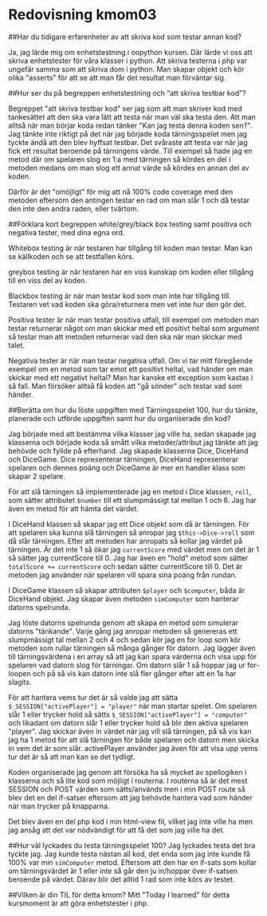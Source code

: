 ---
---
Redovisning kmom03
=========================

##Har du tidigare erfarenheter av att skriva kod som testar annan kod?

Ja, jag lärde mig om enhetstestning i oopython kursen. Där lärde vi oss att skriva enhetstester för våra klasser i python. Att skriva testerna i php var ungefär samma som att skriva dom i python. Man skapar objekt och kör olika "asserts" för att se att man får det resultat man förväntar sig.

##Hur ser du på begreppen enhetstestning och “att skriva testbar kod”?

Begreppet "att skriva testbar kod" ser jag som att man skriver kod med tankesättet att den ska vara lätt att testa när man väl ska testa den. Att man alltså när man börjar koda redan tänker "Kan jag testa denna koden sen?". Jag tänkte inte riktigt på det när jag började koda tärningsspelet men jag tyckte ändå att den blev hyffsat testbar. Det svåraste att testa var när jag fick ett resultat beroende på tärningens värde. Till exempel så hade jag en metod där om spelaren slog en 1:a med tärningen så kördes en del i metoden medans om man slog ett annat värde så kördes en annan del av koden.

Därför är det "omöjligt" för mig att nå 100% code coverage med den metoden eftersom den antingen testar en rad om man slår 1 och då testar den inte den andra raden, eller tvärtom.

##Förklara kort begreppen white/grey/black box testing samt positiva och negativa tester, med dina egna ord.

Whitebox testing är när testaren har tillgång till koden man testar. Man kan se källkoden och se att testfallen körs.

greybox testing är när testaren har en viss kunskap om koden eller tillgång till en viss del av koden.

Blackbox testing är när man testar kod som man inte har tillgång till. Testaren vet vad koden ska göra/returnera men vet inte hur den gör det.

Positiva tester är när man testar positiva utfall, till exempel om metoden man testar returnerar något om man skickar med ett positivt heltal som argument så testar man att metoden returnerar vad den ska när man skickar med talet.

Negativa tester är när man testar negativa utfall. Om vi tar mitt föregående exempel om en metod som tar emot ett positivt heltal, vad händer om man skickar med ett negativt heltal? Man har kanske ett exception som kastas i så fall. Man försöker alltså få koden att "gå sönder" och testar vad som händer.

##Berätta om hur du löste uppgiften med Tärningsspelet 100, hur du tänkte, planerade och utförde uppgiften samt hur du organiserade din kod?

Jag började med att bestämma vilka klasser jag ville ha, sedan skapade jag klasserna och började koda så smått vilka metoder/attribut jag tänkte att jag behövde och fyllde på efterhand. Jag skapade klasserna Dice, DiceHand och DiceGame. Dice representerar tärningen, DiceHand representerar spelaren och dennes poäng och DiceGame är mer en handler klass som skapar 2 spelare.

För att slå tärningen så implementerade jag en metod i Dice klassen, `roll`, som sätter attributet `$number` till ett slumpmässigt tal mellan 1 och 6. Jag har även en metod för att hämta det värdet.

I DiceHand klassen så skapar jag ett Dice objekt som då är tärningen. För att spelaren ska kunna slå tärningen så anropar jag `$this->Dice->roll` som då slår tärningen. Efter att metoden har anropats så kollar jag värdet på tärningen. Är det inte 1 så ökar jag `currentScore` med värdet men om det är 1 så sätter jag currentScore till 0. Jag har även en "hold" metod som sätter `totalScore += currentScore` och sedan sätter currentScore till 0. Det är metoden jag använder när spelaren vill spara sina poäng från rundan.

I DiceGame klassen så skapar attributen `$player` och `$computer`, båda är DiceHand objekt. Jag skapar även metoden `simComputer` som hanterar datorns spelrunda.  

Jag löste datorns spelrunda genom att skapa en metod som simulerar datorns "tänkande". Varje gång jag anropar metoden så genereras ett slumpmässigt tal mellan 2 och 4 och sedan kör jag en for loop som kör metoden som rullar tärningen så många gånger för datorn. Jag lägger även till tärningsvärdena i en array så att jag kan spara värderna och visa upp för spelaren vad datorn slog för tärningar. Om datorn slår 1 så hoppar jag ur for-loopen och på så vis kan datorn inte slå fler gånger efter att en 1a har slagits.

För att hantera vems tur det är så valde jag att sätta `$_SESSION["activePlayer"] = "player"` när man startar spelet. Om spelaren slår 1 eller trycker hold så sätts `$_SESSION["activePlayer"] = "computer"` och likadant om datorn slår 1 eller trycker hold så blir den aktiva spelaren "player". Jag skickar även in värdet när jag vill slå tärningen, på så vis kan jag ha 1 metod för att slå tärningen för både spelaren och datorn men skicka in vem det är som slår. activePlayer använder jag även för att visa upp vems tur det är så att man kan se det tydligt.

Koden organiserade jag genom att försöka ha så mycket av spellogiken i klasserna och så lite kod som möjligt i routerna. I routerna så är det mest SESSION och POST värden som sätts/används men i min POST route så blev det en del if-satser eftersom att jag behövde hantera vad som händer när man trycker på knapparna.

Det blev även en del php kod i min html-view fil, vilket jag inte ville ha men jag ansåg att det var nödvändigt för att få det som jag ville ha det.

##Hur väl lyckades du testa tärningsspelet 100?
Jag lyckades testa det bra tyckte jag. Jag kunde testa nästan all kod, det enda som jag inte kunde få 100% var min `simComputer` metod. Eftersom att den har en if-sats som kollar om tärningsvärdet är 1 eller inte så går den ju in/hoppar över if-satsen beroende på värdet. Därav blir det alltid 1 rad som inte körs av testet.

##Vilken är din TIL för detta kmom?
Mitt "Today I learned" för detta kursmoment är att göra enhetstester i php.
